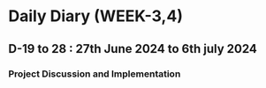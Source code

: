 # Daily Diary (WEEK-3,4)

## D-19 to 28 : 27th June 2024 to 6th july 2024

### Project Discussion and Implementation 

